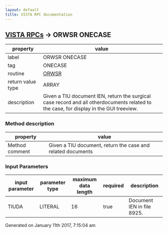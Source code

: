 ```yaml
---
layout: default
title: VISTA RPC documentation
---
```




## [VISTA RPCs](TableOfContent.md) &#8594; ORWSR ONECASE 

 property | value 
--- | --- 
 label | ORWSR ONECASE
 tag | ONECASE
 routine | [ORWSR](http://code.osehra.org/dox/Routine_ORWSR_source.html)
 return value type | ARRAY
 description | Given a TIU document IEN, return the surgical case record and all otherdocuments related to the case, for display in the GUI treeview.


### Method description

 property | value 
--- | --- 
 Method comment | Given a TIU document, return the case and related documents

### Input Parameters

| input parameter | parameter type | maximum data length | required | description | 
| --- | --- | --- | --- | --- | 
| TIUDA | LITERAL | 16 | true | Document IEN in file 8925. | 




 Generated on January 11th 2017, 7:15:04 am
